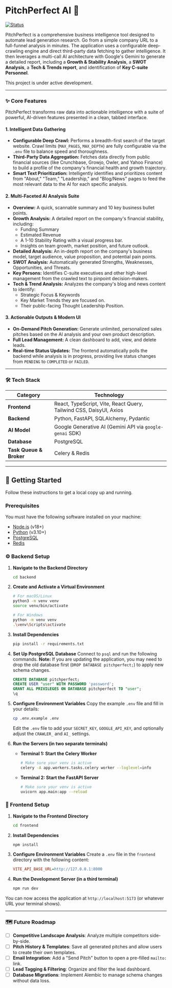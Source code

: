# PitchPerfect AI 🚀

[![Status](https://img.shields.io/badge/status-in_development-yellow)](https://github.com/your-username/pitchperfect)

PitchPerfect is a comprehensive business intelligence tool designed to automate lead generation research. Go from a simple company URL to a full-funnel analysis in minutes. The application uses a configurable deep-crawling engine and direct third-party data fetching to gather intelligence. It then leverages a multi-call AI architecture with Google's Gemini to generate a detailed report, including a **Growth & Stability Analysis**, a **SWOT Analysis**, a **Tech & Trends report**, and identification of **Key C-suite Personnel**.

This project is under active development.

---

### ✨ Core Features

PitchPerfect transforms raw data into actionable intelligence with a suite of powerful, AI-driven features presented in a clean, tabbed interface.

#### 1. Intelligent Data Gathering
-   **Configurable Deep Crawl:** Performs a breadth-first search of the target website. Crawl limits (`MAX_PAGES`, `MAX_DEPTH`) are fully configurable via the `.env` file to balance speed and thoroughness.
-   **Third-Party Data Aggregation:** Fetches data directly from public financial sources (like Crunchbase, Growjo, Owler, and Yahoo Finance) to build a profile of the company's financial health and growth trajectory.
-   **Smart Text Prioritization:** Intelligently identifies and prioritizes content from "About," "Team," "Leadership," and "Blog/News" pages to feed the most relevant data to the AI for each specific analysis.

#### 2. Multi-Faceted AI Analysis Suite
-   **Overview:** A quick, scannable summary and 10 key business bullet points.
-   **Growth Analysis:** A detailed report on the company's financial stability, including:
    -   Funding Summary
    -   Estimated Revenue
    -   A 1-10 Stability Rating with a visual progress bar.
    -   Insights on team growth, market position, and future outlook.
-   **Detailed Analysis:** An in-depth report on the company's business model, target audience, value proposition, and potential pain points.
-   **SWOT Analysis:** Automatically generated Strengths, Weaknesses, Opportunities, and Threats.
-   **Key Persons:** Identifies C-suite executives and other high-level management from the crawled text to pinpoint decision-makers.
-   **Tech & Trend Analysis:** Analyzes the company's blog and news content to identify:
    -   Strategic Focus & Keywords
    -   Key Market Trends they are focused on.
    -   Their public-facing Thought Leadership Position.

#### 3. Actionable Outputs & Modern UI
-   **On-Demand Pitch Generation:** Generate unlimited, personalized sales pitches based on the AI analysis and your own product description.
-   **Full Lead Management:** A clean dashboard to add, view, and delete leads.
-   **Real-time Status Updates:** The frontend automatically polls the backend while analysis is in progress, providing live status changes from `PENDING` to `COMPLETED` or `FAILED`.

---

### 🛠️ Tech Stack

| Category                | Technology                                                              |
| ----------------------- | ----------------------------------------------------------------------- |
| **Frontend**            | React, TypeScript, Vite, React Query, Tailwind CSS, DaisyUI, Axios      |
| **Backend**             | Python, FastAPI, SQLAlchemy, Pydantic                                   |
| **AI Model**            | Google Generative AI (Gemini API via `google-genai` SDK)                |
| **Database**            | PostgreSQL                                                              |
| **Task Queue & Broker** | Celery & Redis                                                          |

---

## 🏁 Getting Started

Follow these instructions to get a local copy up and running.

### Prerequisites

You must have the following software installed on your machine:
-   [Node.js](https://nodejs.org/) (v18+)
-   [Python](https://www.python.org/) (v3.10+)
-   [PostgreSQL](https://www.postgresql.org/download/)
-   [Redis](https://redis.io/docs/getting-started/installation/)

### ⚙️ Backend Setup

1.  **Navigate to the Backend Directory**
    ```bash
    cd backend
    ```

2.  **Create and Activate a Virtual Environment**
    ```bash
    # For macOS/Linux
    python3 -m venv venv
    source venv/bin/activate

    # For Windows
    python -m venv venv
    .\venv\Scripts\activate
    ```

3.  **Install Dependencies**
    ```bash
    pip install -r requirements.txt
    ```

4.  **Set Up PostgreSQL Database**
    Connect to `psql` and run the following commands. **Note:** If you are updating the application, you may need to drop the old database first (`DROP DATABASE pitchperfect;`) to apply new schema changes.
    ```sql
    CREATE DATABASE pitchperfect;
    CREATE USER "user" WITH PASSWORD 'password';
    GRANT ALL PRIVILEGES ON DATABASE pitchperfect TO "user";
    \q
    ```

5.  **Configure Environment Variables**
    Copy the example `.env` file and fill in your details:
    ```bash
    cp .env.example .env
    ```
    Edit the `.env` file to add your `SECRET_KEY`, `GOOGLE_API_KEY`, and optionally adjust the `CRAWLER_` and `AI_` settings.

6.  **Run the Servers (in two separate terminals)**
    -   **Terminal 1: Start the Celery Worker**
        ```bash
        # Make sure your venv is active
        celery -A app.workers.tasks.celery worker --loglevel=info
        ```
    -   **Terminal 2: Start the FastAPI Server**
        ```bash
        # Make sure your venv is active
        uvicorn app.main:app --reload
        ```

### 🎨 Frontend Setup

1.  **Navigate to the Frontend Directory**
    ```bash
    cd frontend
    ```

2.  **Install Dependencies**
    ```bash
    npm install
    ```

3.  **Configure Environment Variables**
    Create a `.env` file in the `frontend` directory with the following content:
    ```ini
    VITE_API_BASE_URL=http://127.0.0.1:8000
    ```

4.  **Run the Development Server (in a third terminal)**
    ```bash
    npm run dev
    ```

You can now access the application at `http://localhost:5173` (or whatever URL your terminal shows).

---

### 🗺️ Future Roadmap

-   [ ] **Competitive Landscape Analysis**: Analyze multiple competitors side-by-side.
-   [ ] **Pitch History & Templates**: Save all generated pitches and allow users to create their own templates.
-   [ ] **Email Integration**: Add a "Send Pitch" button to open a pre-filled `mailto:` link.
-   [ ] **Lead Tagging & Filtering**: Organize and filter the lead dashboard.
-   [ ] **Database Migrations**: Implement Alembic to manage schema changes without data loss.
